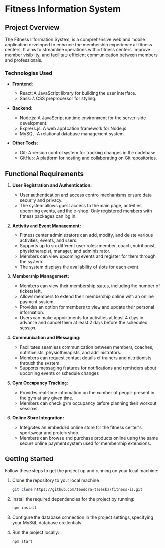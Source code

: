 # Fitness Information System
## Project Overview

The Fitness Information System, is a comprehensive web and mobile application developed to enhance the membership experience at fitness centers. It aims to streamline operations within fitness centers, improve member visibility, and facilitate efficient communication between members and professionals.

### Technologies Used

- **Frontend**:
  - React: A JavaScript library for building the user interface.
  - Sass: A CSS preprocessor for styling.
  
- **Backend**:
  - Node.js: A JavaScript runtime environment for the server-side development.
  - Express.js: A web application framework for Node.js.
  - MySQL: A relational database management system.
  
- **Other Tools**:
  - Git: A version control system for tracking changes in the codebase.
  - GitHub: A platform for hosting and collaborating on Git repositories.

## Functional Requirements

1. **User Registration and Authentication:**
   - User authentication and access control mechanisms ensure data security and privacy.
   - The system allows guest access to the main page, activities, upcoming events, and the e-shop. Only registered members with fitness packages can log in.

2. **Activity and Event Management:**
   - Fitness center administrators can add, modify, and delete various activities, events, and users.
   - Supports up to six different user roles: member, coach, nutritionist, physiotherapist, manager, and administrator.
   - Members can view upcoming events and register for them through the system.
   - The system displays the availability of slots for each event.

3. **Membership Management:**
   - Members can view their membership status, including the number of tickets left.
   - Allows members to extend their membership online with an online payment system.
   - Provides an option for members to view and update their personal information.
   - Users can make appointments for activities at least 4 days in advance and cancel them at least 2 days before the scheduled session.

4. **Communication and Messaging:**
   - Facilitates seamless communication between members, coaches, nutritionists, physiotherapists, and administrators.
   - Members can request contact details of trainers and nutritionists through the system.
   - Supports messaging features for notifications and reminders about upcoming events or schedule changes.

5. **Gym Occupancy Tracking:**
   - Provides real-time information on the number of people present in the gym at any given time.
   - Members can check gym occupancy before planning their workout sessions.

6. **Online Store Integration:**
   - Integrates an embedded online store for the fitness center's sportswear and protein shop.
   - Members can browse and purchase products online using the same secure online payment system used for membership extensions.

## Getting Started

Follow these steps to get the project up and running on your local machine:

1. Clone the repository to your local machine:

   ```bash
   git clone https://github.com/teodora-taleska/fitness-is.git
   
2. Install the required dependencies for the project by running:

   ```bash
   npm install

3. Configure the database connection in the project settings, specifying your MySQL database credentials.

4. Run the project locally:

   ```bash
   npm start
